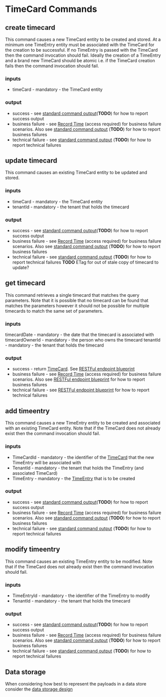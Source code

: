 # TimeCard Commands

## create timecard
This command causes a new TimeCard entity to be created and stored. At a minimum one TimeEntry entity must be associated with the TimeCard for the creation to be successful. If no TimeEntry is passed with the TimeCard then the command invocation should fail. Ideally the creation of a TimeEntry and a brand new TimeCard should be atomic i.e. if the TimeCard creation fails then the command invocation should fail.

### inputs 
- timeCard - mandatory - the TimeCard entity

### output
 - success - see [standard command output](TODO)(**TODO**)  for how to report success output
 - business failure - see [Record Time](https://collaboration.homeoffice.gov.uk/jira/browse/EAHW-925) (access required) for business failure scenarios. Also see [standard command output](TODO) (**TODO**)  for how to report business failures
 - technical failure - see [standard command output](TODO) (**TODO**) for how to report technical failures

## update timecard
This command causes an existing TimeCard entity to be updated and stored. 

### inputs 
- timeCard - mandatory - the TimeCard entity
- tenantId - mandatory - the tenant that holds the timecard

### output
 - success - see [standard command output](TODO)(**TODO**)  for how to report success output
 - business failure - see [Record Time](https://collaboration.homeoffice.gov.uk/jira/browse/EAHW-925) (access required) for business failure scenarios. Also see [standard command output](TODO) (**TODO**)  for how to report business failures
 - technical failure - see [standard command output](TODO) (**TODO**) for how to report technical failures **TODO** ETag for out of stale copy of timecard to update?

## get timecard
This command retrieves a single timecard that matches the query parameters. Note that it is possible that no timecard can be found that matches the parameters however it should not be possible for multiple timecards to match the same set of parameters.

### inputs 
timecardDate - mandatory - the date that the timecard is associated with
timecardOwnerId  - mandatory - the person who owns the timecard
tenantId - mandatory - the tenant that holds the timecard

### output
- success - return [TimeCard](../src/main/avro/uk/gov/homeoffice/digital/sas/timecard/time_card.avsc). See [RESTFul endpoint blueprint](https://github.com/UKHomeOffice/callisto-docs/blob/main/blueprints/restful-endpoint.md#handle-success-consistently)
- business failure - see [Record Time](https://collaboration.homeoffice.gov.uk/jira/browse/EAHW-925) (access required) for business failure scenarios. Also see [RESTFul endpoint blueprint](https://github.com/UKHomeOffice/callisto-docs/blob/main/blueprints/restful-endpoint.md#handle-errors-gracefully-and-return-standard-error-codes)  for how to report business failures
 - technical failure - see [RESTFul endpoint blueprint](https://github.com/UKHomeOffice/callisto-docs/blob/main/blueprints/restful-endpoint.md#handle-errors-gracefully-and-return-standard-error-codes) for how to report technical failures

## add timeentry
This command causes a new TimeEntry entity to be created and associated with an existing TimeCard entity. Note that if the TimeCard does not already exist then the command invocation should fail.

### inputs 
- TimeCardId - mandatory -  the identifier of the  [TimeCard](../src/main/avro/uk/gov/homeoffice/digital/sas/timecard/time_card.avsc) that the new  TimeEntry will be associated with
- TenantId    - mandatory -  the tenant that holds the TimeEntry (and associated TimeCard)
- TimeEntry - mandatory - the [TimeEntry](../src/main/avro/uk/gov/homeoffice/digital/sas/timecard/timeentry.avsc) that is to be created

### output
 - success - see [standard command output](TODO)(**TODO**)  for how to report success output
 - business failure - see [Record Time](https://collaboration.homeoffice.gov.uk/jira/browse/EAHW-925) (access required) for business failure scenarios. Also see [standard command output](TODO) (**TODO**)  for how to report business failures
 - technical failure - see [standard command output](TODO) (**TODO**) for how to report technical failures
 

## modify timeentry
This command causes an existing TimeEntry entity to be modified. Note that if the TimeCard does not already exist then the command invocation should fail.

### inputs 
- TimeEntryId - mandatory -  the identifier of the TimeEntry to modify
- TenantId    - mandatory -  the tenant that holds the timecard

### output
 - success - see [standard command output](TODO)(**TODO**)  for how to report success output
 - business failure - see [Record Time](https://collaboration.homeoffice.gov.uk/jira/browse/EAHW-925) (access required) for business failure scenarios. Also see [standard command output](TODO) (**TODO**)  for how to report business failures
 - technical failure - see [standard command output](TODO) (**TODO**) for how to report technical failures
 
## Data storage
When considering how best to represent the payloads in a data store consider the [data storage design](./storage.md)
 
